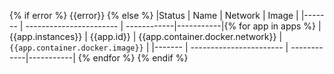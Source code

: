 {% if error %}
{{error}}
{% else %}
|Status  | Name                    | Network     | Image     |
|------- | ----------------------- | ------------|-----------|{% for app in apps %}
| {{app.instances}} | {{app.id}} | {{app.container.docker.network}} | `{{app.container.docker.image}}` |
|------- | ----------------------- | ------------|-----------|
{% endfor %}
{% endif %}
